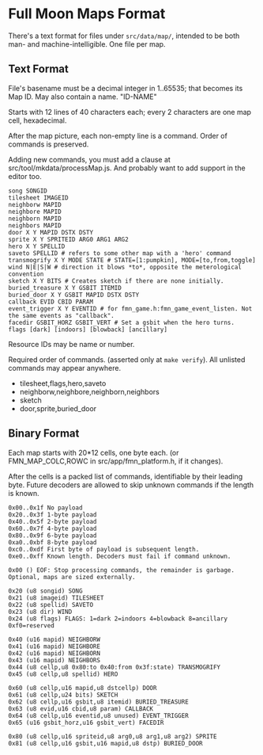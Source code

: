 # Full Moon Maps Format

There's a text format for files under `src/data/map/`, intended to be both man- and machine-intelligible.
One file per map.

## Text Format

File's basename must be a decimal integer in 1..65535; that becomes its Map ID.
May also contain a name. "ID-NAME"

Starts with 12 lines of 40 characters each; every 2 characters are one map cell, hexadecimal.

After the map picture, each non-empty line is a command.
Order of commands is preserved.

Adding new commands, you must add a clause at src/tool/mkdata/processMap.js.
And probably want to add support in the editor too.

```
song SONGID
tilesheet IMAGEID
neighborw MAPID
neighbore MAPID
neighborn MAPID
neighbors MAPID
door X Y MAPID DSTX DSTY
sprite X Y SPRITEID ARG0 ARG1 ARG2
hero X Y SPELLID
saveto SPELLID # refers to some other map with a 'hero' command
transmogrify X Y MODE STATE # STATE=[1:pumpkin], MODE=[to,from,toggle]
wind N|E|S|W # direction it blows *to*, opposite the meterological convention
sketch X Y BITS # Creates sketch if there are none initially.
buried_treasure X Y GSBIT ITEMID
buried_door X Y GSBIT MAPID DSTX DSTY
callback EVID CBID PARAM
event_trigger X Y EVENTID # for fmn_game.h:fmn_game_event_listen. Not the same events as "callback".
facedir GSBIT_HORZ GSBIT_VERT # Set a gsbit when the hero turns.
flags [dark] [indoors] [blowback] [ancillary]
```

Resource IDs may be name or number.

Required order of commands. (asserted only at `make verify`). All unlisted commands may appear anywhere.

- tilesheet,flags,hero,saveto
- neighborw,neighbore,neighborn,neighbors
- sketch
- door,sprite,buried_door

## Binary Format

Each map starts with 20*12 cells, one byte each. (or FMN_MAP_COLC,ROWC in src/app/fmn_platform.h, if it changes).

After the cells is a packed list of commands, identifiable by their leading byte.
Future decoders are allowed to skip unknown commands if the length is known.

```
0x00..0x1f No payload
0x20..0x3f 1-byte payload
0x40..0x5f 2-byte payload
0x60..0x7f 4-byte payload
0x80..0x9f 6-byte payload
0xa0..0xbf 8-byte payload
0xc0..0xdf First byte of payload is subsequent length.
0xe0..0xff Known length. Decoders must fail if command unknown.
```

```
0x00 () EOF: Stop processing commands, the remainder is garbage. Optional, maps are sized externally.

0x20 (u8 songid) SONG
0x21 (u8 imageid) TILESHEET
0x22 (u8 spellid) SAVETO
0x23 (u8 dir) WIND
0x24 (u8 flags) FLAGS: 1=dark 2=indoors 4=blowback 8=ancillary 0xf0=reserved

0x40 (u16 mapid) NEIGHBORW
0x41 (u16 mapid) NEIGHBORE
0x42 (u16 mapid) NEIGHBORN
0x43 (u16 mapid) NEIGHBORS
0x44 (u8 cellp,u8 0x80:to 0x40:from 0x3f:state) TRANSMOGRIFY
0x45 (u8 cellp,u8 spellid) HERO

0x60 (u8 cellp,u16 mapid,u8 dstcellp) DOOR
0x61 (u8 cellp,u24 bits) SKETCH
0x62 (u8 cellp,u16 gsbit,u8 itemid) BURIED_TREASURE
0x63 (u8 evid,u16 cbid,u8 param) CALLBACK
0x64 (u8 cellp,u16 eventid,u8 unused) EVENT_TRIGGER
0x65 (u16 gsbit_horz,u16 gsbit_vert) FACEDIR

0x80 (u8 cellp,u16 spriteid,u8 arg0,u8 arg1,u8 arg2) SPRITE
0x81 (u8 cellp,u16 gsbit,u16 mapid,u8 dstp) BURIED_DOOR
```

